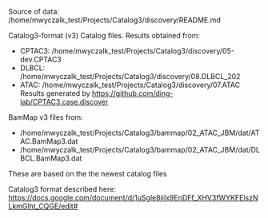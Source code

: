 Source of data:
    /home/mwyczalk_test/Projects/Catalog3/discovery/README.md

Catalog3-format (v3) Catalog files.  Results obtained from:
* CPTAC3:  /home/mwyczalk_test/Projects/Catalog3/discovery/05-dev.CPTAC3
* DLBCL: /home/mwyczalk_test/Projects/Catalog3/discovery/08.DLBCL_202
* ATAC: /home/mwyczalk_test/Projects/Catalog3/discovery/07.ATAC
Results generated by https://github.com/ding-lab/CPTAC3.case.discover

BamMap v3 files from:
* /home/mwyczalk_test/Projects/Catalog3/bammap/02_ATAC_JBM/dat/ATAC.BamMap3.dat
* /home/mwyczalk_test/Projects/Catalog3/bammap/02_ATAC_JBM/dat/DLBCL.BamMap3.dat

These are based on the the newest catalog files


Catalog3 format described here: https://docs.google.com/document/d/1uSgle8jiIx9EnDFf_XHV3fWYKFElszNLkmGlht_CQGE/edit#


